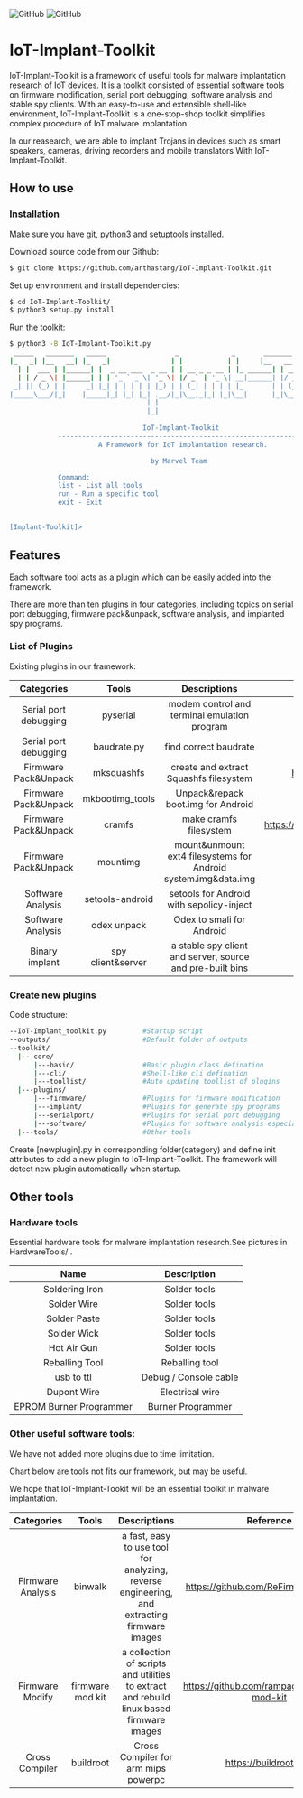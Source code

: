 ![GitHub](https://img.shields.io/badge/python-3.6-blue.svg)  ![GitHub](https://img.shields.io/github/license/mashape/apistatus.svg)


# IoT-Implant-Toolkit
IoT-Implant-Toolkit is a framework of useful tools for malware implantation research of IoT devices. It is a toolkit consisted of essential software tools on firmware modification, serial port debugging, software analysis and stable spy clients. With an easy-to-use and extensible shell-like environment, IoT-Implant-Toolkit is a one-stop-shop toolkit simplifies complex procedure of IoT malware implantation. 

In our reasearch, we are able to implant Trojans in devices such as smart speakers, cameras, driving recorders and mobile translators With IoT-Implant-Toolkit.

## How to use

### Installation

Make sure you have git, python3 and setuptools installed.

Download source code from our Github:
```bash
$ git clone https://github.com/arthastang/IoT-Implant-Toolkit.git

```
Set up environment and install dependencies:
```bash
$ cd IoT-Implant-Toolkit/
$ python3 setup.py install

```
Run the toolkit:
```bash
$ python3 -B IoT-Implant-Toolkit.py
 _____   _______   _____                 _             _       _______          _ _    _ _   
|_   _| |__   __| |_   _|               | |           | |     |__   __|        | | |  (_) |  
  | |  ___ | |______| |  _ __ ___  _ __ | | __ _ _ __ | |_ ______| | ___   ___ | | | ___| |_ 
  | | / _ \| |______| | | '_ ` _ \| '_ \| |/ _` | '_ \| __|______| |/ _ \ / _ \| | |/ / | __|
 _| || (_) | |     _| |_| | | | | | |_) | | (_| | | | | |_       | | (_) | (_) | |   <| | |_ 
|_____\___/|_|    |_____|_| |_| |_| .__/|_|\__,_|_| |_|\__|      |_|\___/ \___/|_|_|\_\_|\__|
                                  | |                                                        
                                  |_|                                                        
            
                                 IoT-Implant-Toolkit
            -------------------------------------------------------------
                      A Framework for IoT implantation research.

                                   by Marvel Team

            Command:
            list - List all tools
            run - Run a specific tool
            exit - Exit

                
[Implant-Toolkit]>

```

## Features
Each software tool acts as a plugin which can be easily added into the framework.
   
There are more than ten plugins in four categories, including topics on serial port debugging, firmware pack&unpack, software analysis, and implanted spy programs.

### List of Plugins

Existing plugins in our framework:

Categories | Tools | Descriptions | Reference |
:---------: | :---------:| :----------:| :----------:|
Serial port debugging | pyserial | modem control and terminal emulation program | https://github.com/pyserial/pyserial |
Serial port debugging | baudrate.py | find correct baudrate | https://github.com/devttys0/baudrate |
Firmware Pack&Unpack | mksquashfs | create and extract Squashfs filesystem | https://github.com/plougher/squashfs-tools |
Firmware Pack&Unpack | mkbootimg_tools | Unpack&repack boot.img for Android | https://github.com/xiaolu/mkbootimg_tools |
Firmware Pack&Unpack | cramfs | make cramfs filesystem |  https://sourceforge.net/projects/cramfs/files/cramfs/1.1/ |
Firmware Pack&Unpack | mountimg | mount&unmount ext4 filesystems for Android system.img&data.img |  On our github |
Software Analysis | setools-android | setools for Android with sepolicy-inject | https://github.com/xmikos/setools-android |
Software Analysis | odex unpack | Odex to smali for Android | on our Github |
Binary implant | spy client&server | a stable spy client and server, source and pre-built bins | on our Github |


### Create new plugins
Code structure:

```bash
--IoT-Implant_toolkit.py         #Startup script
--outputs/                       #Default folder of outputs
--toolkit/                       
  |---core/                      
      |---basic/                 #Basic plugin class defination
      |---cli/                   #Shell-like cli defination
      |---toollist/              #Auto updating toollist of plugins 
  |---plugins/                   
      |---firmware/              #Plugins for firmware modification
      |---implant/               #Plugins for generate spy programs
      |---serialport/            #Plugins for serial port debugging
      |---software/              #Plugins for software analysis especially for Android
  |---tools/                     #Other tools

```

Create [newplugin].py in corresponding folder(category) and define init attributes to add a new plugin to IoT-Implant-Toolkit.
The framework will detect new plugin automatically when startup.


## Other tools

### Hardware tools

Essential hardware tools for malware implantation research.See pictures in HardwareTools/ .

Name | Description |
:---------: | :---------:|
Soldering Iron | Solder tools |
Solder Wire | Solder tools |
Solder Paste | Solder tools |
Solder Wick | Solder tools |
Hot Air Gun | Solder tools |
Reballing Tool | Reballing tool |
usb to ttl | Debug / Console cable |
Dupont Wire | Electrical wire |
EPROM Burner Programmer | Burner Programmer |

### Other useful software tools:
We have not added more plugins due to time limitation.

Chart below are tools not fits our framework, but may be useful.

We hope that IoT-Implant-Tookit will be an essential toolkit in malware implantation.

Categories | Tools | Descriptions | Reference |
:---------: | :---------:| :----------:| :----------:|
Firmware Analysis | binwalk | a fast, easy to use tool for analyzing, reverse engineering, and extracting firmware images | https://github.com/ReFirmLabs/binwalk |
Firmware Modify |firmware mod kit | a collection of scripts and utilities to extract and rebuild linux based firmware images | https://github.com/rampageX/firmware-mod-kit |
Cross Compiler | buildroot | Cross Compiler for arm mips powerpc | https://buildroot.org/ |
